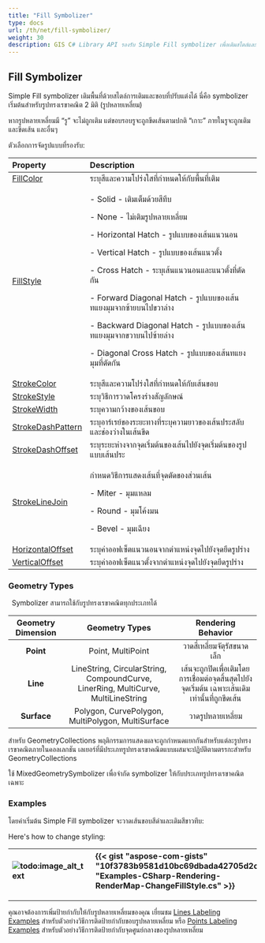 ```yaml
---
title: "Fill Symbolizer"
type: docs
url: /th/net/fill-symbolizer/
weight: 30
description: GIS C# Library API รองรับ Simple Fill symbolizer เพื่อเติมสไตล์และขอบสำหรับรูปทรงเรขาคณิต 2 มิติ รูปหลายเหลี่ยมทุกชนิด เช่น จุด เส้น พื้นผิว
---
```


## **Fill Symbolizer**
Simple Fill symbolizer เติมพื้นที่ด้วยสไตล์การเติมและขอบที่ปรับแต่งได้ นี่คือ symbolizer เริ่มต้นสำหรับรูปทรงเรขาคณิต 2 มิติ (รูปหลายเหลี่ยม) 

หากรูปหลายเหลี่ยมมี “รู” จะไม่ถูกเติม แต่ขอบรอบรูจะถูกขีดเส้นตามปกติ “เกาะ” ภายในรูจะถูกเติมและขีดเส้น และอื่นๆ

ตัวเลือกการจัดรูปแบบที่รองรับ:

|**Property**|**Description**|
| :- | :- |
|[FillColor](https://reference.aspose.com/gis/net/aspose.gis.rendering.symbolizers/simplefill/properties/fillcolor)|ระบุสีและความโปร่งใสที่กำหนดให้กับพื้นที่เติม|
|[FillStyle](https://reference.aspose.com/gis/net/aspose.gis.rendering.symbolizers/simplefill/properties/fillstyle)|<p>- Solid - เติมเต็มด้วยสีทึบ</p><p>- None - ไม่เติมรูปหลายเหลี่ยม</p><p>- Horizontal Hatch - รูปแบบของเส้นแนวนอน</p><p>- Vertical Hatch - รูปแบบของเส้นแนวตั้ง</p><p>- Cross Hatch - ระบุเส้นแนวนอนและแนวตั้งที่ตัดกัน</p><p>- Forward Diagonal Hatch - รูปแบบของเส้นทแยงมุมจากซ้ายบนไปขวาล่าง</p><p>- Backward Diagonal Hatch - รูปแบบของเส้นทแยงมุมจากขวาบนไปซ้ายล่าง</p><p>- Diagonal Cross Hatch - รูปแบบของเส้นทแยงมุมที่ตัดกัน</p>|
|[StrokeColor](https://reference.aspose.com/gis/net/aspose.gis.rendering.symbolizers/simplefill/properties/strokecolor)|ระบุสีและความโปร่งใสที่กำหนดให้กับเส้นขอบ|
|[StrokeStyle](https://reference.aspose.com/gis/net/aspose.gis.rendering.symbolizers/simplefill/properties/strokestyle)|ระบุวิธีการวาดโครงร่างสัญลักษณ์|
|[StrokeWidth](https://reference.aspose.com/gis/net/aspose.gis.rendering.symbolizers/simplefill/properties/strokewidth)|ระบุความกว้างของเส้นขอบ|
|[StrokeDashPattern](https://reference.aspose.com/gis/net/aspose.gis.rendering.symbolizers/simplefill/properties/strokedashpattern)|ระบุอาร์เรย์ของระยะทางที่ระบุความยาวของเส้นประสลับและช่องว่างในเส้นขีด|
|[StrokeDashOffset](https://reference.aspose.com/gis/net/aspose.gis.rendering.symbolizers/simplefill/properties/strokedashoffset)|ระบุระยะห่างจากจุดเริ่มต้นของเส้นไปยังจุดเริ่มต้นของรูปแบบเส้นประ|
|[StrokeLineJoin](https://reference.aspose.com/gis/net/aspose.gis.rendering.symbolizers/simplefill/properties/strokelinejoin)|<p>กำหนดวิธีการแสดงเส้นที่จุดตัดของส่วนเส้น</p><p>- Miter - มุมแหลม</p><p>- Round - มุมโค้งมน</p><p>- Bevel - มุมเฉียง</p>|
|[HorizontalOffset](https://reference.aspose.com/gis/net/aspose.gis.rendering.symbolizers/simplefill/properties/horizontaloffset)|ระบุค่าออฟเซ็ตแนวนอนจากตำแหน่งจุดไปยังจุดยึดรูปร่าง|
|[VerticalOffset](https://reference.aspose.com/gis/net/aspose.gis.rendering.symbolizers/simplefill/properties/verticaloffset)|ระบุค่าออฟเซ็ตแนวตั้งจากตำแหน่งจุดไปยังจุดยึดรูปร่าง|

### **Geometry Types**
` `Symbolizer สามารถใช้กับรูปทรงเรขาคณิตทุกประเภทได้

|**Geometry Dimension**|**Geometry Types**|**Rendering Behavior**|
| :-: | :-: | :-: |
|**Point**|Point, MultiPoint|วาดสี่เหลี่ยมจัตุรัสขนาดเล็ก|
|**Line**|LineString, CircularString, CompoundCurve, LinerRing, MultiCurve, MultiLineString|เส้นจะถูกปิดเพื่อเติมโดยการเชื่อมต่อจุดสิ้นสุดไปยังจุดเริ่มต้น เฉพาะเส้นเดิมเท่านั้นที่ถูกขีดเส้น|
|**Surface**|Polygon, CurvePolygon, MultiPolygon, MultiSurface|วาดรูปหลายเหลี่ยม|

สำหรับ GeometryCollections พฤติกรรมการแสดงผลจะถูกกำหนดแยกกันสำหรับแต่ละรูปทรงเรขาคณิตภายในคอลเลกชัน เลเยอร์ที่มีประเภทรูปทรงเรขาคณิตแบบผสมจะปฏิบัติตามตรรกะสำหรับ GeometryCollections

ใช้ MixedGeometrySymbolizer เพื่อจำกัด symbolizer ให้กับประเภทรูปทรงเรขาคณิตเฉพาะ

### **Examples**
โดยค่าเริ่มต้น Simple Fill symbolizer จะวาดเส้นขอบสีดำและเติมสีขาวทึบ:



Here's how to change styling:




|![todo:image_alt_text](fill-symbolizer_1.png)|{{< gist "aspose-com-gists" "10f3783b9581d10bc69dbada42705d2c" "Examples-CSharp-Rendering-RenderMap-ChangeFillStyle.cs" >}}|
| :- | :- |

-----
คุณอาจต้องการเพิ่มป้ายกำกับให้กับรูปหลายเหลี่ยมของคุณ เยี่ยมชม [Lines Labeling Examples](/gis/th/net/simple-labeling/#simplelabeling-lineslabelingexamples) สำหรับตัวอย่างวิธีการติดป้ายกำกับขอบรูปหลายเหลี่ยม หรือ [Points Labeling Examples](/gis/th/net/simple-labeling/#simplelabeling-pointslabelingexamples) สำหรับตัวอย่างวิธีการติดป้ายกำกับจุดศูนย์กลางของรูปหลายเหลี่ยม
